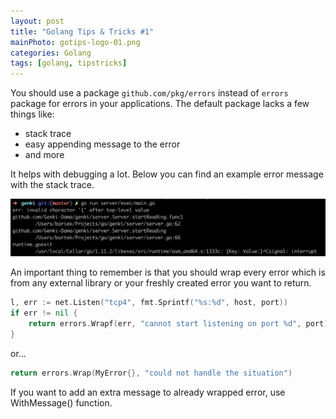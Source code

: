 ```yaml
---
layout: post
title: "Golang Tips & Tricks #1" 
mainPhoto: gotips-logo-01.png 
categories: Golang
tags: [golang, tipstricks]
---
```

You should use a package `github.com/pkg/errors` instead of `errors` package for errors in your applications. The default package lacks a few things like: 

 * stack trace
 * easy appending message to the error
 * and more

It helps with debugging a lot. Below you can find an example error message with the stack trace. 

![](/assets/posts/tipsandtrics01.png)


An important thing to remember is that you should wrap every error which is from any external library or your freshly created error you want to return.

```go
l, err := net.Listen("tcp4", fmt.Sprintf("%s:%d", host, port))
if err != nil {
    return errors.Wrapf(err, "cannot start listening on port %d", port)
}
```

or...

```go
return errors.Wrap(MyError{}, "could not handle the situation")
```

If you want to add an extra message to already wrapped error, use WithMessage() function.


